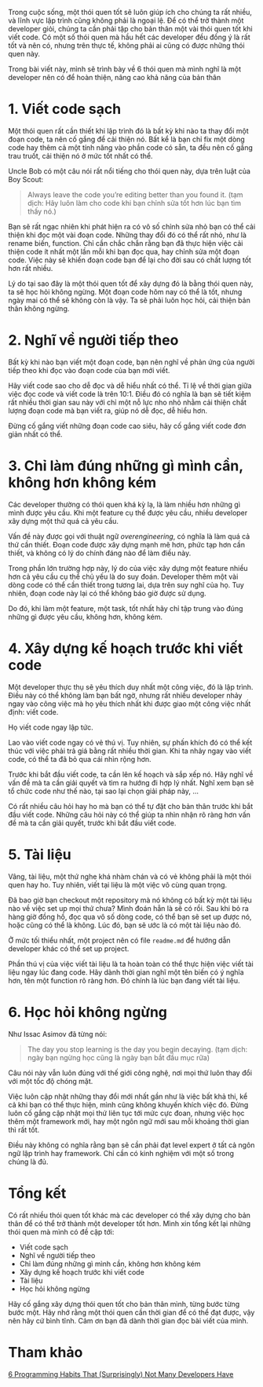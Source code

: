 Trong cuộc sống, một thói quen tốt sẽ luôn giúp ích cho chúng ta rất nhiều, và lĩnh vực lập trình cũng không phải là ngoại lệ. Để có thể trở thành một developer giỏi, chúng ta cần phải tập cho bản thân một vài thói quen tốt khi viết code. Có một số thói quen mà hầu hết các developer đều đồng ý là rất tốt và nên có, nhưng trên thực tế, không phải ai cũng có được những thói quen này.

Trong bài viết này, mình sẽ trình bày về 6 thói quen mà mình nghĩ là một developer nên có để hoàn thiện, nâng cao khả năng của bản thân
# 1. Viết code sạch
Một thói quen rất cần thiết khi lập trình đó là bất kỳ khi nào ta thay đổi một đoạn code, ta nên cố gắng để cải thiện nó. Bất kể là bạn chỉ fix một dòng code hay thêm cả một tính năng vào phần code có sẵn, ta đều nên cố gắng trau truốt, cải thiện nó ở mức tốt nhất có thể.

Uncle Bob có một câu nói rất nổi tiếng cho thói quen này, dựa trên luật của Boy Scout:

> Always leave the code you’re editing better than you found it. (tạm dịch: Hãy luôn làm cho code khi bạn chỉnh sửa tốt hơn lúc bạn tìm thấy nó.)

Bạn sẽ rất ngạc nhiên khi phát hiện ra có vô số chỉnh sửa nhỏ bạn có thể cải thiện khi đọc một vài đoạn code. Những thay đổi đó có thể rất nhỏ, như là rename biến, function. Chỉ cần chắc chắn rằng bạn đã thực hiện việc cải thiện code ít nhất một lần mỗi khi bạn đọc qua, hay chỉnh sửa một đoạn code. Việc này sẽ khiến đoạn code bạn để lại cho đời sau có chất lượng tốt hơn rất nhiều.

Lý do tại sao đây là một thói quen tốt để xây dựng đó là bằng thói quen này, ta sẽ học hỏi không ngừng. Một đoạn code hôm nay có thể là tốt, nhưng ngày mai có thể sẽ không còn là vậy. Ta sẽ phải luôn học hỏi, cải thiện bản thân không ngừng.
# 2. Nghĩ về người tiếp theo
Bất kỳ khi nào bạn viết một đoạn code, bạn nên nghĩ về phản ứng của người tiếp theo khi đọc vào đoạn code của bạn mới viết.

Hãy viết code sao cho dễ đọc và dễ hiểu nhất có thể. Tỉ lệ về thời gian giữa việc đọc code và viết code là trên 10:1. Điều đó có nghĩa là bạn sẽ tiết kiệm rất nhiều thời gian sau này với chỉ một nỗ lực nho nhỏ nhằm cải thiện chất lượng đoạn code mà bạn viết ra, giúp nó dễ đọc, dễ hiểu hơn.

Đừng cố gắng viết những đoạn code cao siêu, hãy cố gắng viết code đơn giản nhất có thể.
# 3. Chỉ làm đúng những gì mình cần, không hơn không kém
Các developer thường có thói quen khá kỳ lạ, là làm nhiều hơn những gì mình được yêu cầu. Khi một feature cụ thể được yêu cầu, nhiều developer xây dựng một thứ quá cả yêu cầu.

Vấn đề này được gọi với thuật ngữ *overengineering*,  có nghĩa là làm quá cả thứ cần thiết. Đoạn code được xây dựng mạnh mẽ hơn, phức tạp hơn cần thiết, và không có lý do chính đáng nào để làm điều này.

Trong phần lớn trường hợp này, lý do của việc xây dựng một feature nhiều hơn cả yêu cầu cụ thể chủ yếu là do suy đoán. Developer thêm một vài dòng code có thể cần thiết trong tương lai, dựa trên suy nghĩ của họ. Tuy nhiên, đoạn code này lại có thể không báo giờ được sử dụng.

Do đó, khi làm một feature, một task, tốt nhất hãy chỉ tập trung vào đúng những gì được yêu cầu, không hơn, không kém.
# 4. Xây dựng kế hoạch trước khi viết code
Một developer thực thụ sẽ yêu thích duy nhất một công việc, đó là lập trình. Điều này có thể không làm bạn bất ngờ, nhưng rất nhiều developer nhảy ngay vào công việc mà họ yêu thích nhất khi được giao một công việc nhất định: viết code.

Họ viết code ngay lập tức.

Lao vào viết code ngay có vẻ thú vị. Tuy nhiên, sự phấn khích đó có thể kết thúc với việc phải trả giá bằng rất nhiều thời gian. Khi ta nhảy ngay vào viết code, có thể ta đã bỏ qua cái nhìn rộng hơn.

Trước khi bắt đầu viết code, ta cần lên kế hoạch và sắp xếp nó. Hãy nghĩ về vấn đề mà ta cần giải quyết và tìm ra hướng đi hợp lý nhất. Nghĩ xem bạn sẽ tổ chức code như thế nào, tại sao lại chọn giải pháp này, ...

Có rất nhiều câu hỏi hay ho mà bạn có thể tự đặt cho bản thân trước khi bắt đầu viết code. Những câu hỏi này có thể giúp ta nhìn nhận rõ ràng hơn vấn đề mà ta cần giải quyết, trước khi bắt đầu viết code.
# 5. Tài liệu
Vâng, tài liệu, một thứ nghe khá nhàm chán và có vẻ không phải là một thói quen hay ho. Tuy nhiên, viết tại liệu là một việc vô cùng quan trọng.

Đã bao giờ bạn checkout một repository mà nó không có bất kỳ một tài liệu nào về việc set up mọi thứ chưa? Mình đoán hẳn là sẽ có rồi. Sau khi bỏ ra hàng giờ đồng hồ, đọc qua vô số dòng code, có thể bạn sẽ set up được nó, hoặc cũng có thể là không. Lúc đó, bạn sẽ ước là có một tài liệu nào đó.

Ở mức tối thiểu nhất, một project nên có file `readme.md` để hướng dẫn developer khác có thể set up project.

Phần thú vị của việc viết tài liệu là ta hoàn toàn có thể thực hiện việc viết tài liệu ngay lúc đang code. Hãy dành thời gian nghĩ một tên biến có ý nghĩa hơn, tên một function rõ ràng hơn. Đó chính là lúc bạn đang viết tài liệu.
# 6. Học hỏi không ngừng
Như Issac Asimov đã từng nói:
> The day you stop learning is the day you begin decaying. (tạm dịch: ngày bạn ngừng học cũng là ngày bạn bắt đầu mục rữa)
> 
Câu nói này vẫn luôn đúng với thế giới công nghệ, nơi mọi thứ luôn thay đổi với một tốc độ chóng mặt.

Việc luôn cập nhật những thay đổi mới nhất gần như là việc bất khả thi, kể cả khi bạn có thể thực hiện, mình cũng không khuyến khích việc đó. Đừng luôn cố gắng cập nhật mọi thứ liên tục tới mức cực đoan, nhưng việc học thêm một framework mới, hay một ngôn ngữ mới sau mỗi khoảng thời gian thì rất tốt.

Điều này không có nghĩa rằng bạn sẽ cần phải đạt level expert ở tất cả ngôn ngữ lập trình hay framework. Chỉ cần có kinh nghiệm với một số trong chúng là đủ.
# Tổng kết
Có rất nhiều thói quen tốt khác mà các developer có thể xây dựng cho bản thân để có thể trở thành một developer tốt hơn.
Mình xin tổng kết lại những thói quen mà mình có đề cập tới:
* Viết code sạch
* Nghĩ về người tiếp theo
* Chỉ làm đúng những gì mình cần, không hơn không kém
* Xây dựng kế hoạch trước khi viết code
* Tài liệu
* Học hỏi không ngừng

Hãy cố gắng xây dựng thói quen tốt cho bản thân mình, từng bước từng bước một. Hãy nhớ rằng một thói quen cần thời gian để có thể đạt được, vậy nên hãy cứ bình tĩnh.
Cảm ơn bạn đã dành thời gian đọc bài viết của mình.
# Tham khảo
[6 Programming Habits That (Surprisingly) Not Many Developers Have](https://medium.com/better-programming/6-programming-habits-that-surprisingly-not-many-developers-have-c58acd9a67f3)